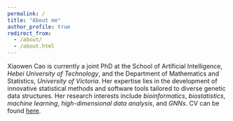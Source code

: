 ```yaml
---
permalink: /
title: "About me"
author_profile: true
redirect_from: 
  - /about/
  - /about.html
---
```


Xiaowen Cao is currently a joint PhD at the School of Artificial Intelligence, _Hebei University of Technology_, and the Department of Mathematics and Statistics, _University of Victoria_. Her expertise lies in the development of innovative statistical methods and software tools tailored to diverse genetic data structures. Her research interests include _bioinformatics_, _biostatistics_, _machine learning_, _high-dimensional data analysis_, and _GNNs_. CV can be found [here](https://hebut-xiaowencao.github.io/cv/). 
